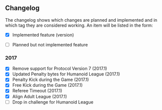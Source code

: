 ## Changelog

The changelog shows which changes are planned and implemented and in which
tag they are considered working. An item will be listed in the form:
- [x] Implemented feature (version)
- [ ] Planned but not implemented feature


### 2017
- [x] Remove support for Protocol Version 7 (2017.1)
- [x] Updated Penalty bytes for Humanoid League (2017.1)
- [x] Penalty Kick during the Game (2017.1)
- [x] Free Kick during the Game (2017.1)
- [x] Referee Timeout (2017.1)
- [x] Align Adult League (2017.1)
- [ ] Drop in challenge for Humanoid League
